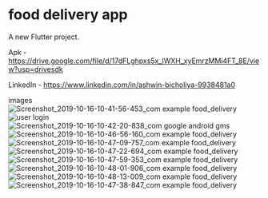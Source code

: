 # food delivery app

A new Flutter project.

Apk - https://drive.google.com/file/d/17dFLghpxs5x_lWXH_xyEmrzMMi4FT_8E/view?usp=drivesdk

LinkedIn -
https://www.linkedin.com/in/ashwin-bicholiya-9938481a0

images 
![Screenshot_2019-10-16-10-41-56-453_com example food_delivery](https://user-images.githubusercontent.com/47949413/72595059-00ed0180-392f-11ea-8720-4dbad83cd1be.png)
![user login](https://user-images.githubusercontent.com/47949413/72595414-d2235b00-392f-11ea-949c-a65f91b2bbd9.png)
![Screenshot_2019-10-16-10-42-20-838_com google android gms](https://user-images.githubusercontent.com/47949413/72595433-d9e2ff80-392f-11ea-8de1-b22549a8b846.png)
![Screenshot_2019-10-16-10-46-56-160_com example food_delivery](https://user-images.githubusercontent.com/47949413/72595435-da7b9600-392f-11ea-91bd-1a83cf318576.png)
![Screenshot_2019-10-16-10-47-09-757_com example food_delivery](https://user-images.githubusercontent.com/47949413/72595445-dd768680-392f-11ea-9a4a-c739818766f8.png)
![Screenshot_2019-10-16-10-47-22-694_com example food_delivery](https://user-images.githubusercontent.com/47949413/72595448-e10a0d80-392f-11ea-8be6-befb104799ad.png)
![Screenshot_2019-10-16-10-47-59-353_com example food_delivery](https://user-images.githubusercontent.com/47949413/72595469-e6ffee80-392f-11ea-99ae-98275b038065.png)
![Screenshot_2019-10-16-10-48-01-906_com example food_delivery](https://user-images.githubusercontent.com/47949413/72595471-e8311b80-392f-11ea-91fd-11c0894c657f.png)
![Screenshot_2019-10-16-10-48-13-009_com example food_delivery](https://user-images.githubusercontent.com/47949413/72595487-ebc4a280-392f-11ea-8c14-d2023a484bb9.png)
![Screenshot_2019-10-16-10-47-38-847_com example food_delivery](https://user-images.githubusercontent.com/47949413/72595509-fa12be80-392f-11ea-8ee5-9c93041bbd51.png)
